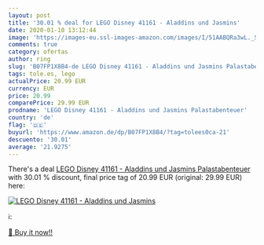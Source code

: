 ```yaml
---
layout: post
title: '30.01 % deal for LEGO Disney 41161 - Aladdins und Jasmins'
date: 2020-01-10 13:12:44
image: 'https://images-eu.ssl-images-amazon.com/images/I/51AABQRa3wL._SL200_.jpg'
comments: true
category: ofertas
author: ring
slug: 'B07FP1X8B4-de LEGO Disney 41161 - Aladdins und Jasmins Palastabenteuer'
tags: tole.es, lego
actualPrice: 20.99 EUR
currency: EUR
price: 20.99
comparePrice: 29.99 EUR
prodname: 'LEGO Disney 41161 - Aladdins und Jasmins Palastabenteuer'
country: 'de'
flag: '🇩🇪'
buyurl: 'https://www.amazon.de/dp/B07FP1X8B4/?tag=tolees0ca-21'
descuento: '30.01'
average: '21.9275'
---
```


There's a deal [LEGO Disney 41161 - Aladdins und Jasmins Palastabenteuer](https://www.amazon.de/dp/B07FP1X8B4/?tag=tolees0ca-21)  with  30.01 % discount, final price tag of  20.99 EUR (original: 29.99 EUR) here:

[![LEGO Disney 41161 - Aladdins und Jasmins](https://images-eu.ssl-images-amazon.com/images/I/51AABQRa3wL._SL200_.jpg)](https://www.amazon.de/dp/B07FP1X8B4/?tag=tolees0ca-21)

ℹ️:


[🛒 Buy it now!!](https://www.amazon.de/dp/B07FP1X8B4/?tag=tolees0ca-21)
